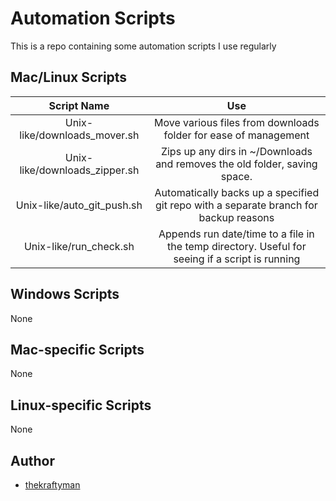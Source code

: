 # Automation Scripts

This is a repo containing some automation scripts I use regularly

## Mac/Linux Scripts
|        Script Name            |                                    Use                                                |
|:-----------------------------:|:-------------------------------------------------------------------------------------:|
| Unix-like/downloads_mover.sh  | Move various files from downloads folder for ease of management                       |
| Unix-like/downloads_zipper.sh | Zips up any dirs in ~/Downloads and removes the old folder, saving space.             |
| Unix-like/auto_git_push.sh    | Automatically backs up a specified git repo with a separate branch for backup reasons |
| Unix-like/run_check.sh    | Appends run date/time to a file in the temp directory. Useful for seeing if a script is running |

## Windows Scripts

None

## Mac-specific Scripts

None

## Linux-specific Scripts

None

## Author
- [thekraftyman](https://github.com/thekraftyman)
